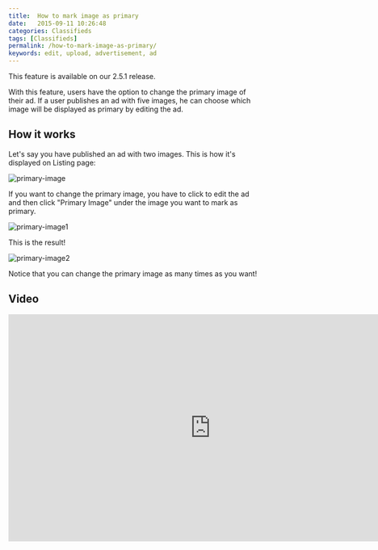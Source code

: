 ```yaml
---
title:  How to mark image as primary
date:   2015-09-11 10:26:48
categories: Classifieds
tags: [Classifieds]
permalink: /how-to-mark-image-as-primary/
keywords: edit, upload, advertisement, ad
---
```

<div class="alert alert-warning">
<strong><i class="glyphicon glyphicon-warning-sign"></i> </strong> This feature is available on our 2.5.1 release.
</div>

With this feature, users have the option to change the primary image of their ad. If a user publishes an ad with five images, he can choose which image will be displayed as primary by editing the ad.

## How it works

Let's say you have published an ad with two images. This is how it's displayed on Listing page:

![primary-image](//docs.yclas.com/images/primary-image.png)

If you want to change the primary image, you have to click to edit the ad and then click "Primary Image" under the image you want to mark as primary.

![primary-image1](//docs.yclas.com/images/primary-image1.png)

This is the result!

![primary-image2](//docs.yclas.com/images/primary-image2.png)


Notice that you can change the primary image as many times as you want!

## Video

<iframe width="800" height="450" src="https://www.youtube.com/embed/uLZAZptiCGY" frameborder="0" allowfullscreen></iframe>
